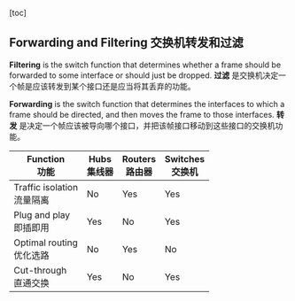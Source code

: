 [toc]

## Forwarding and Filtering 交换机转发和过滤

**Filtering** is the switch function that determines whether a frame should be forwarded to some interface or should just be dropped.
**过滤** 是交换机决定一个帧是应该转发到某个接口还是应当将其丢弃的功能。

**Forwarding** is the switch function that determines the interfaces to which a frame should be directed, and then moves the frame to those interfaces.
**转发** 是决定一个帧应该被导向哪个接口，并把该帧接口移动到这些接口的交换机功能。

|Function<br />功能|Hubs<br />集线器|Routers<br />路由器|Switches<br />交换机|
|-|-|-|-|
|Traffic isolation<br />流量隔离|No|Yes|Yes|
|Plug and play<br />即插即用|Yes|No|Yes|
|Optimal routing<br />优化选路|No|Yes|No|
|Cut-through<br />直通交换|Yes|No|Yes|
